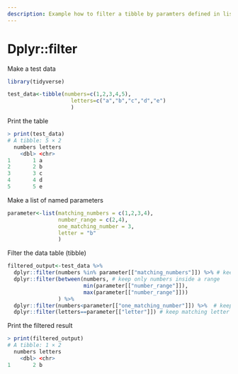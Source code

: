 ```yaml
---
description: Example how to filter a tibble by paramters defined in list
---
```


# Dplyr::filter

Make a test data

```r
library(tidyverse)

test_data<-tibble(numbers=c(1,2,3,4,5),
                    letters=c("a","b","c","d","e")
                    )
```

Print the table

```r
> print(test_data)
# A tibble: 5 × 2
  numbers letters
    <dbl> <chr>  
1       1 a      
2       2 b      
3       3 c      
4       4 d      
5       5 e  
```

Make a list of named parameters

```r
parameter<-list(matching_numbers = c(1,2,3,4),
                number_range = c(2,4),
                one_matching_number = 3,
                letter = "b"
                )
```

Filter the data table (tibble)

```r
filtered_output<-test_data %>% 
  dplyr::filter(numbers %in% parameter[["matching_numbers"]]) %>% # keep matching numbers
  dplyr::filter(between(numbers, # keep only numbers inside a range
                        min(parameter[["number_range"]]),
                        max(parameter[["number_range"]]))
                ) %>% 
  dplyr::filter(numbers<parameter[["one_matching_number"]]) %>%  # keep smaller than upper limit number
  dplyr::filter(letters==parameter[["letter"]]) # keep matching letter
```

Print the filtered result

```r
> print(filtered_output)
# A tibble: 1 × 2
  numbers letters
    <dbl> <chr>  
1       2 b   
```
